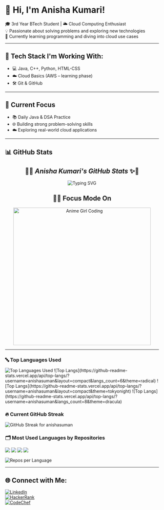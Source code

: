# 💫 Hi, I'm Anisha Kumari!  

🎓 3rd Year BTech Student | 🌥️ Cloud Computing Enthusiast  
💡 Passionate about solving problems and exploring new technologies  
🚀 Currently learning programming and diving into cloud use cases  

---

## 🔧 Tech Stack I'm Working With:
- 💻 Java, C++, Python, HTML-CSS  
- ☁️ Cloud Basics (AWS – learning phase)  
- 🛠️ Git & GitHub  

---

## 📌 Current Focus
- 📚 Daily Java & DSA Practice  
- 🌐 Building strong problem-solving skills  
- ☁️ Exploring real-world cloud applications  

---

## 📊 GitHub Stats  

<h2 align="center">🌟✨ <i>Anisha Kumari's GitHub Stats</i> ✨🌟</h2>  

<p align="center">
  <img src="https://readme-typing-svg.demolab.com?font=Georgia&size=24&duration=3500&pause=1000&color=F49AC2&center=true&vCenter=true&width=600&lines=Hi+%F0%9F%91%8B+I'm+Anisha+Kumari!;B.Tech+CS+Student+%7C+Cloud+Explorer+%E2%98%81%EF%B8%8F;Java+Lover+%7C+Code+%26+Coffee+%E2%98%95%EF%B8%8F;Building+Projects+with+Purpose+%F0%9F%92%BC" alt="Typing SVG" />
</p>  

<h2 align="center">👩‍💻 Focus Mode On</h2>  
<p align="center">
  <img src="https://media.giphy.com/media/RbDKaczqWovIugyJmW/giphy.gif" width="450" alt="Anime Girl Coding">
</p>  

---

### 🔤 Top Languages Used
<img src="https://github-readme-stats.vercel.app/api/top-langs/?username=anishasuman&layout=compact&theme=light&langs_count=8&bg_color=ffffff&title_color=000000&text_color=333333&icon_color=4CAF50&border_radius=10" alt="Top Languages Used" />
![Top Langs](https://github-readme-stats.vercel.app/api/top-langs/?username=anishasuman&layout=compact&langs_count=6&theme=radical)
![Top Langs](https://github-readme-stats.vercel.app/api/top-langs/?username=anishasuman&layout=compact&theme=tokyonight)
![Top Langs](https://github-readme-stats.vercel.app/api/top-langs/?username=anishasuman&langs_count=8&theme=dracula)

### 🔥 Current GitHub Streak
<p align="left">
  <img
    src="https://github-readme-streak-stats.herokuapp.com?user=anishasuman&theme=dark&hide_border=true&background=0D1117&ring=FF8C00&fire=FF8C00&currStreakLabel=FF8C00&currStreakNum=FFFFFF&sideNums=FFFFFF&sideLabels=9AA4B2&dates=6B7280"
    alt="GitHub Streak for anishasuman"
  />
</p>

### 🗂️ Most Used Languages by Repositories
<p align="left">
  <img src="https://img.shields.io/badge/Java-ED8B00?style=for-the-badge&logo=java&logoColor=white"/>
  <img src="https://img.shields.io/badge/Python-3776AB?style=for-the-badge&logo=python&logoColor=white"/>
  <img src="https://img.shields.io/badge/HTML5-E34F26?style=for-the-badge&logo=html5&logoColor=white"/>
  <img src="https://img.shields.io/badge/CSS3-1572B6?style=for-the-badge&logo=css3&logoColor=white"/>
 </p>
<img src="https://github-profile-summary-cards.vercel.app/api/cards/repos-per-language?username=anishasuman&theme=github&background=ffffff&title_color=000000&text_color=333333" alt="Repos per Language" />

---

## 🌐 Connect with Me:  

[![LinkedIn](https://img.shields.io/badge/LinkedIn-blue?style=for-the-badge&logo=linkedin)](https://www.linkedin.com/in/anisha-kumari-68522426a/)  
[![HackerRank](https://img.shields.io/badge/HackerRank-2EC866?style=for-the-badge&logo=HackerRank&logoColor=white)](https://www.hackerrank.com/profile/anisha77suman191)  
[![CodeChef](https://img.shields.io/badge/CodeChef-5B4638?style=for-the-badge&logo=CodeChef&logoColor=white)](https://www.codechef.com/users/anisha_23)  
